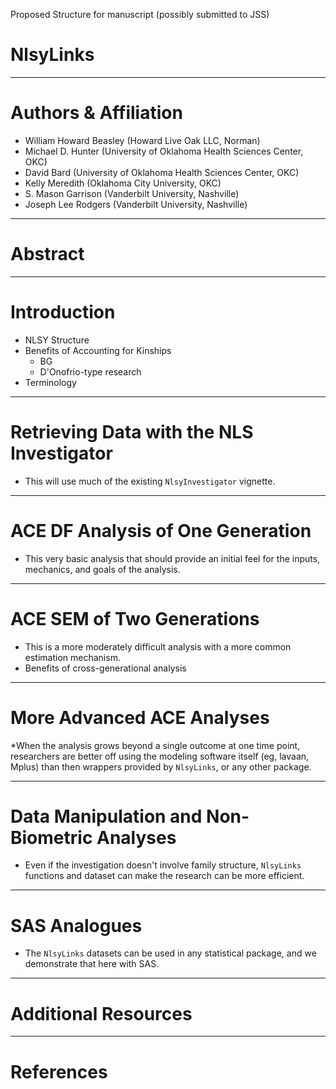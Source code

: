 Proposed Structure for manuscript (possibly submitted to JSS)

# NlsyLinks

----------------------------------------------------

# Authors & Affiliation
* William Howard Beasley (Howard Live Oak LLC, Norman)
* Michael D. Hunter (University of Oklahoma Health Sciences Center, OKC)
* David Bard (University of Oklahoma Health Sciences Center, OKC)
* Kelly Meredith (Oklahoma City University, OKC)
* S. Mason Garrison (Vanderbilt University, Nashville)
* Joseph Lee Rodgers (Vanderbilt University, Nashville)

----------------------------------------------------

# Abstract

----------------------------------------------------

# Introduction
 
* NLSY Structure
* Benefits of Accounting for Kinships  
    * BG
    * D'Onofrio-type research
* Terminology

----------------------------------------------------

# Retrieving Data with the NLS Investigator
* This will use much of the existing `NlsyInvestigator` vignette.

----------------------------------------------------

# ACE DF Analysis of One Generation
* This very basic analysis that should provide an initial feel for the inputs, mechanics, and goals of the analysis.

----------------------------------------------------

# ACE SEM of Two Generations
* This is a more moderately difficult analysis with a more common estimation mechanism.
* Benefits of cross-generational analysis

----------------------------------------------------

# More Advanced ACE Analyses
*When the analysis grows beyond a single outcome at one time point, researchers are better off using the modeling software itself (eg, lavaan, Mplus) than then wrappers provided by `NlsyLinks`, or any other package.

----------------------------------------------------

# Data Manipulation and Non-Biometric Analyses
* Even if the investigation doesn't involve family structure, `NlsyLinks` functions and dataset can make the research can be more efficient.

----------------------------------------------------

# SAS Analogues
* The `NlsyLinks` datasets can be used in any statistical package, and we demonstrate that here with SAS.

----------------------------------------------------

# Additional Resources

----------------------------------------------------

# References
